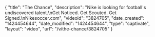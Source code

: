 {
    "title": "The Chance",
    "description": "Nike is looking for football's undiscovered talent.\nGet Noticed. Get Scouted. Get Signed.\nNikesoccer.com",
    "videoid": "3824705",
    "date_created": "1424454644",
    "date_modified": "1424454644",
    "type": "captivate",
    "layout": "video",
    "url": "\/v\/the-chance\/3824705"
}